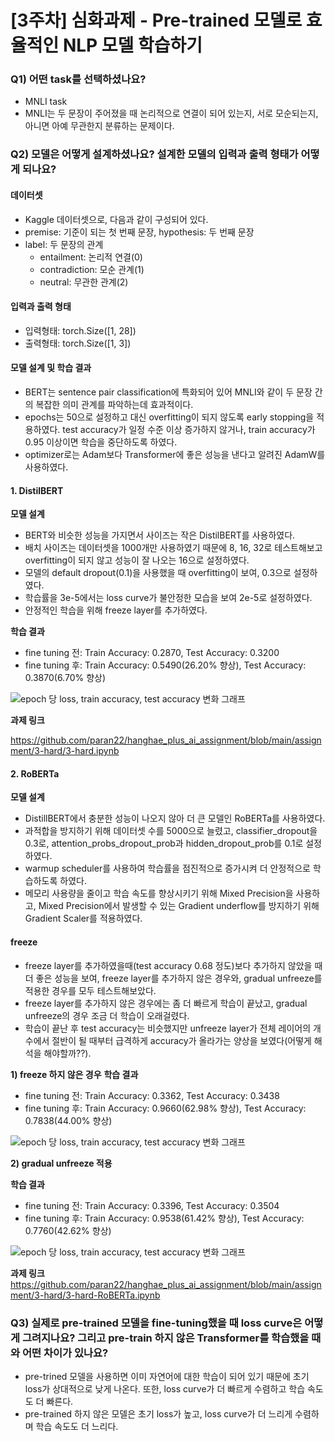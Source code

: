 # [3주차] 심화과제 - Pre-trained 모델로 효율적인 NLP 모델 학습하기

### Q1) 어떤 task를 선택하셨나요?

- MNLI task
- MNLI는 두 문장이 주어졌을 때 논리적으로 연결이 되어 있는지, 서로 모순되는지, 아니면 아예 무관한지 분류하는 문제이다.

### Q2) 모델은 어떻게 설계하셨나요? 설계한 모델의 입력과 출력 형태가 어떻게 되나요?

#### 데이터셋

- Kaggle 데이터셋으로, 다음과 같이 구성되어 있다.
- premise: 기준이 되는 첫 번째 문장, hypothesis: 두 번째 문장
- label: 두 문장의 관계
  - entailment: 논리적 연결(0)
  - contradiction: 모순 관계(1)
  - neutral: 무관한 관계(2)

#### 입력과 출력 형태

- 입력형태: torch.Size([1, 28])
- 출력형태: torch.Size([1, 3])

#### 모델 설계 및 학습 결과

- BERT는 sentence pair classification에 특화되어 있어 MNLI와 같이 두 문장 간의 복잡한 의미 관계를 파악하는데 효과적이다.
- epochs는 50으로 설정하고 대신 overfitting이 되지 않도록 early stopping을 적용하였다. test accuracy가 일정 수준 이상 증가하지 않거나, train accuracy가 0.95 이상이면 학습을 중단하도록 하였다.
- optimizer로는 Adam보다 Transformer에 좋은 성능을 낸다고 알려진 AdamW를 사용하였다.

#### 1. DistilBERT

**모델 설계**

- BERT와 비슷한 성능을 가지면서 사이즈는 작은 DistilBERT를 사용하였다.
- 배치 사이즈는 데이터셋을 1000개만 사용하였기 때문에 8, 16, 32로 테스트해보고 overfitting이 되지 않고 성능이 잘 나오는 16으로 설정하였다.
- 모델의 default dropout(0.1)을 사용했을 때 overfitting이 보여, 0.3으로 설정하였다.
- 학습률을 3e-5에서는 loss curve가 불안정한 모습을 보여 2e-5로 설정하였다.
- 안정적인 학습을 위해 freeze layer를 추가하였다.

**학습 결과**

- fine tuning 전: Train Accuracy: 0.2870, Test Accuracy: 0.3200
- fine tuning 후: Train Accuracy: 0.5490(26.20% 향상), Test Accuracy: 0.3870(6.70% 향상)

![epoch 당 loss, train accuracy, test accuracy 변화 그래프](https://github.com/user-attachments/assets/fd772e1f-8630-4299-9091-532f79e6dd92)

**과제 링크**

https://github.com/paran22/hanghae_plus_ai_assignment/blob/main/assignment/3-hard/3-hard.ipynb

#### 2. RoBERTa

**모델 설계**

- DistillBERT에서 충분한 성능이 나오지 않아 더 큰 모델인 RoBERTa를 사용하였다.
- 과적합을 방지하기 위해 데이터셋 수를 5000으로 늘렸고, classifier_dropout을 0.3로, attention_probs_dropout_prob과 hidden_dropout_prob를 0.1로 설정하였다.
- warmup scheduler를 사용하여 학습률을 점진적으로 증가시켜 더 안정적으로 학습하도록 하였다.
- 메모리 사용량을 줄이고 학습 속도를 향상시키기 위해 Mixed Precision을 사용하고, Mixed Precision에서 발생할 수 있는 Gradient underflow를 방지하기 위해 Gradient Scaler를 적용하였다.

#### freeze 
- freeze layer를 추가하였을때(test accuracy 0.68 정도)보다 추가하지 않았을 때 더 좋은 성능을 보여, freeze layer를 추가하지 않은 경우와, gradual unfreeze를 적용한 경우를 모두 테스트해보았다.
- freeze layer를 추가하지 않은 경우에는 좀 더 빠르게 학습이 끝났고, gradual unfreeze의 경우 조금 더 학습이 오래걸렸다.
- 학습이 끝난 후 test accuracy는 비슷했지만 unfreeze layer가 전체 레이어의 개수에서 절반이 될 때부터 급격하게 accuracy가 올라가는 양상을 보였다(어떻게 해석을 해야할까??).

**1) freeze 하지 않은 경우**
**학습 결과**

- fine tuning 전: Train Accuracy: 0.3362, Test Accuracy: 0.3438
- fine tuning 후: Train Accuracy: 0.9660(62.98% 향상), Test Accuracy: 0.7838(44.00% 향상)

![epoch 당 loss, train accuracy, test accuracy 변화 그래프](https://github.com/user-attachments/assets/a1353261-ad15-4f2d-abde-fd2908f88e29)

**2) gradual unfreeze 적용**

**학습 결과**

- fine tuning 전: Train Accuracy: 0.3396, Test Accuracy: 0.3504
- fine tuning 후: Train Accuracy: 0.9538(61.42% 향상), Test Accuracy: 0.7760(42.62% 향상)


![epoch 당 loss, train accuracy, test accuracy 변화 그래프](https://github.com/user-attachments/assets/222aea04-1270-43c7-9957-ef6a10a40a7d)

**과제 링크**
https://github.com/paran22/hanghae_plus_ai_assignment/blob/main/assignment/3-hard/3-hard-RoBERTa.ipynb

### Q3) 실제로 pre-trained 모델을 fine-tuning했을 때 loss curve은 어떻게 그려지나요? 그리고 pre-train 하지 않은 Transformer를 학습했을 때와 어떤 차이가 있나요?

- pre-trined 모델을 사용하면 이미 자연어에 대한 학습이 되어 있기 때문에 초기 loss가 상대적으로 낮게 나온다.
  또한, loss curve가 더 빠르게 수렴하고 학습 속도도 더 빠른다.
- pre-trained 하지 않은 모델은 초기 loss가 높고, loss curve가 더 느리게 수렴하며 학습 속도도 더 느리다.
